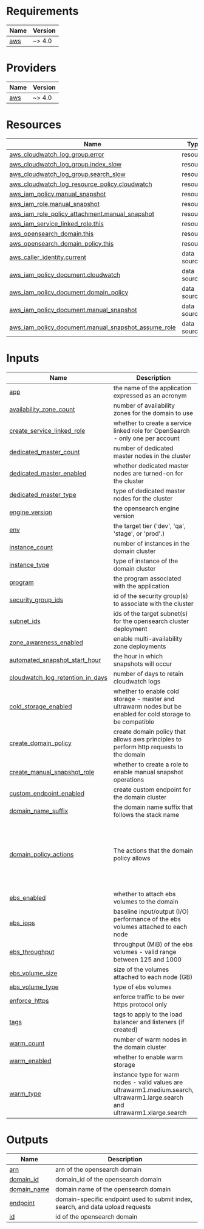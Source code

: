 <!-- BEGIN_TF_DOCS -->
# Requirements

| Name | Version |
|------|---------|
| <a name="requirement_aws"></a> [aws](#requirement\_aws) | ~> 4.0 |

# Providers

| Name | Version |
|------|---------|
| <a name="provider_aws"></a> [aws](#provider\_aws) | ~> 4.0 |

# Resources

| Name | Type |
|------|------|
| [aws_cloudwatch_log_group.error](https://registry.terraform.io/providers/hashicorp/aws/latest/docs/resources/cloudwatch_log_group) | resource |
| [aws_cloudwatch_log_group.index_slow](https://registry.terraform.io/providers/hashicorp/aws/latest/docs/resources/cloudwatch_log_group) | resource |
| [aws_cloudwatch_log_group.search_slow](https://registry.terraform.io/providers/hashicorp/aws/latest/docs/resources/cloudwatch_log_group) | resource |
| [aws_cloudwatch_log_resource_policy.cloudwatch](https://registry.terraform.io/providers/hashicorp/aws/latest/docs/resources/cloudwatch_log_resource_policy) | resource |
| [aws_iam_policy.manual_snapshot](https://registry.terraform.io/providers/hashicorp/aws/latest/docs/resources/iam_policy) | resource |
| [aws_iam_role.manual_snapshot](https://registry.terraform.io/providers/hashicorp/aws/latest/docs/resources/iam_role) | resource |
| [aws_iam_role_policy_attachment.manual_snapshot](https://registry.terraform.io/providers/hashicorp/aws/latest/docs/resources/iam_role_policy_attachment) | resource |
| [aws_iam_service_linked_role.this](https://registry.terraform.io/providers/hashicorp/aws/latest/docs/resources/iam_service_linked_role) | resource |
| [aws_opensearch_domain.this](https://registry.terraform.io/providers/hashicorp/aws/latest/docs/resources/opensearch_domain) | resource |
| [aws_opensearch_domain_policy.this](https://registry.terraform.io/providers/hashicorp/aws/latest/docs/resources/opensearch_domain_policy) | resource |
| [aws_caller_identity.current](https://registry.terraform.io/providers/hashicorp/aws/latest/docs/data-sources/caller_identity) | data source |
| [aws_iam_policy_document.cloudwatch](https://registry.terraform.io/providers/hashicorp/aws/latest/docs/data-sources/iam_policy_document) | data source |
| [aws_iam_policy_document.domain_policy](https://registry.terraform.io/providers/hashicorp/aws/latest/docs/data-sources/iam_policy_document) | data source |
| [aws_iam_policy_document.manual_snapshot](https://registry.terraform.io/providers/hashicorp/aws/latest/docs/data-sources/iam_policy_document) | data source |
| [aws_iam_policy_document.manual_snapshot_assume_role](https://registry.terraform.io/providers/hashicorp/aws/latest/docs/data-sources/iam_policy_document) | data source |

# Inputs

| Name | Description | Type | Default | Required |
|------|-------------|------|---------|:--------:|
| <a name="input_app"></a> [app](#input\_app) | the name of the application expressed as an acronym | `string` | n/a | yes |
| <a name="input_availability_zone_count"></a> [availability\_zone\_count](#input\_availability\_zone\_count) | number of availability zones for the domain to use | `number` | n/a | yes |
| <a name="input_create_service_linked_role"></a> [create\_service\_linked\_role](#input\_create\_service\_linked\_role) | whether to create a service linked role for OpenSearch - only one per account | `bool` | n/a | yes |
| <a name="input_dedicated_master_count"></a> [dedicated\_master\_count](#input\_dedicated\_master\_count) | number of dedicated master nodes in the cluster | `number` | n/a | yes |
| <a name="input_dedicated_master_enabled"></a> [dedicated\_master\_enabled](#input\_dedicated\_master\_enabled) | whether dedicated master nodes are turned-on for the cluster | `bool` | n/a | yes |
| <a name="input_dedicated_master_type"></a> [dedicated\_master\_type](#input\_dedicated\_master\_type) | type of dedicated master nodes for the cluster | `string` | n/a | yes |
| <a name="input_engine_version"></a> [engine\_version](#input\_engine\_version) | the opensearch engine version | `string` | n/a | yes |
| <a name="input_env"></a> [env](#input\_env) | the target tier ('dev', 'qa', 'stage', or 'prod'.) | `string` | n/a | yes |
| <a name="input_instance_count"></a> [instance\_count](#input\_instance\_count) | number of instances in the domain cluster | `number` | n/a | yes |
| <a name="input_instance_type"></a> [instance\_type](#input\_instance\_type) | type of instance of the domain cluster | `string` | n/a | yes |
| <a name="input_program"></a> [program](#input\_program) | the program associated with the application | `string` | n/a | yes |
| <a name="input_security_group_ids"></a> [security\_group\_ids](#input\_security\_group\_ids) | id of the security group(s) to associate with the cluster | `set(string)` | n/a | yes |
| <a name="input_subnet_ids"></a> [subnet\_ids](#input\_subnet\_ids) | ids of the target subnet(s) for the opensearch cluster deployment | `list(string)` | n/a | yes |
| <a name="input_zone_awareness_enabled"></a> [zone\_awareness\_enabled](#input\_zone\_awareness\_enabled) | enable multi-availability zone deployments | `bool` | n/a | yes |
| <a name="input_automated_snapshot_start_hour"></a> [automated\_snapshot\_start\_hour](#input\_automated\_snapshot\_start\_hour) | the hour in which snapshots will occur | `number` | `23` | no |
| <a name="input_cloudwatch_log_retention_in_days"></a> [cloudwatch\_log\_retention\_in\_days](#input\_cloudwatch\_log\_retention\_in\_days) | number of days to retain cloudwatch logs | `number` | `90` | no |
| <a name="input_cold_storage_enabled"></a> [cold\_storage\_enabled](#input\_cold\_storage\_enabled) | whether to enable cold storage - master and ultrawarm nodes but be enabled for cold storage to be compatible | `bool` | `false` | no |
| <a name="input_create_domain_policy"></a> [create\_domain\_policy](#input\_create\_domain\_policy) | create domain policy that allows aws principles to perform http requests to the domain | `bool` | `true` | no |
| <a name="input_create_manual_snapshot_role"></a> [create\_manual\_snapshot\_role](#input\_create\_manual\_snapshot\_role) | whether to create a role to enable manual snapshot operations | `bool` | `false` | no |
| <a name="input_custom_endpoint_enabled"></a> [custom\_endpoint\_enabled](#input\_custom\_endpoint\_enabled) | create custom endpoint for the domain cluster | `bool` | `false` | no |
| <a name="input_domain_name_suffix"></a> [domain\_name\_suffix](#input\_domain\_name\_suffix) | the domain name suffix that follows the stack name | `string` | `"opensearch"` | no |
| <a name="input_domain_policy_actions"></a> [domain\_policy\_actions](#input\_domain\_policy\_actions) | The actions that the domain policy allows | `set(string)` | <pre>[<br>  "es:ESHttpPut",<br>  "es:ESHttpPost",<br>  "es:ESHttpPatch",<br>  "es:ESHttpHead",<br>  "es:ESHttpGet",<br>  "es:ESHttpDelete"<br>]</pre> | no |
| <a name="input_ebs_enabled"></a> [ebs\_enabled](#input\_ebs\_enabled) | whether to attach ebs volumes to the domain | `bool` | `true` | no |
| <a name="input_ebs_iops"></a> [ebs\_iops](#input\_ebs\_iops) | baseline input/output (I/O) performance of the ebs volumes attached to each node | `number` | `3000` | no |
| <a name="input_ebs_throughput"></a> [ebs\_throughput](#input\_ebs\_throughput) | throughput (MiB) of the ebs volumes - valid range between 125 and 1000 | `number` | `125` | no |
| <a name="input_ebs_volume_size"></a> [ebs\_volume\_size](#input\_ebs\_volume\_size) | size of the volumes attached to each node (GB) | `number` | `10` | no |
| <a name="input_ebs_volume_type"></a> [ebs\_volume\_type](#input\_ebs\_volume\_type) | type of ebs volumes | `string` | `"gp3"` | no |
| <a name="input_enforce_https"></a> [enforce\_https](#input\_enforce\_https) | enforce traffic to be over https protocol only | `bool` | `true` | no |
| <a name="input_tags"></a> [tags](#input\_tags) | tags to apply to the load balancer and listeners (if created) | `map(string)` | `{}` | no |
| <a name="input_warm_count"></a> [warm\_count](#input\_warm\_count) | number of warm nodes in the domain cluster | `number` | `null` | no |
| <a name="input_warm_enabled"></a> [warm\_enabled](#input\_warm\_enabled) | whether to enable warm storage | `bool` | `false` | no |
| <a name="input_warm_type"></a> [warm\_type](#input\_warm\_type) | instance type for warm nodes - valid values are ultrawarm1.medium.search, ultrawarm1.large.search and ultrawarm1.xlarge.search | `string` | `null` | no |

# Outputs

| Name | Description |
|------|-------------|
| <a name="output_arn"></a> [arn](#output\_arn) | arn of the opensearch domain |
| <a name="output_domain_id"></a> [domain\_id](#output\_domain\_id) | domain\_id of the opensearch domain |
| <a name="output_domain_name"></a> [domain\_name](#output\_domain\_name) | domain name of the opensearch domain |
| <a name="output_endpoint"></a> [endpoint](#output\_endpoint) | domain-specific endpoint used to submit index, search, and data upload requests |
| <a name="output_id"></a> [id](#output\_id) | id of the opensearch domain |
<!-- END_TF_DOCS -->